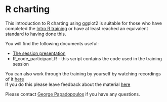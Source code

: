 # R charting

This introduction to R charting using ggplot2 is suitable for those who have completed the [Intro R training](https://github.com/moj-analytical-services/IntroRTraining) or have at least reached an equivalent standard to having done this.  

You will find the following documents useful:
* [The session presentation](https://moj-analytical-services.github.io/ggplotTraining/)   
* R_code_participant.R - this script contains the code used in the training session  
  
You can also work through the training by yourself by watching recordings of it [here](https://web.microsoftstream.com/channel/aa3cda5d-99d6-4e9d-ac5e-6548dd55f52a)  
If you do this please leave feedback about the material [here](https://airtable.com/shr9u2OJB2pW8Y0Af)  

Please contact [George Papadopoulos](George.papadopoulos@Justice.gov.uk) if you have any questions.
